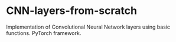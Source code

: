 # CNN-layers-from-scratch
Implementation of Convolutional Neural Network layers using basic functions. PyTorch framework.
